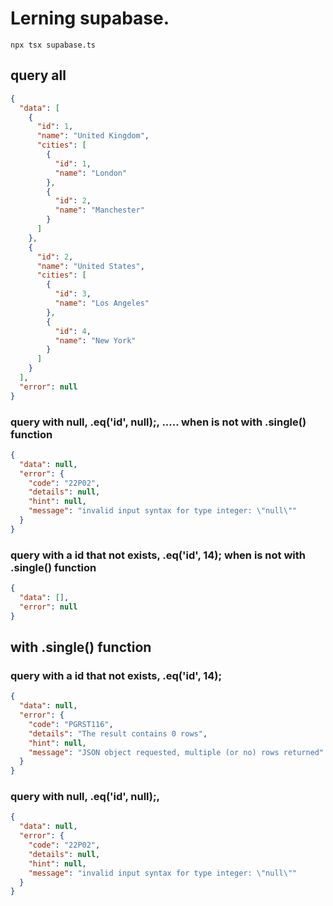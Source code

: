 # Lerning supabase.

`npx tsx supabase.ts`

## query all

```json
{
  "data": [
    {
      "id": 1,
      "name": "United Kingdom",
      "cities": [
        {
          "id": 1,
          "name": "London"
        },
        {
          "id": 2,
          "name": "Manchester"
        }
      ]
    },
    {
      "id": 2,
      "name": "United States",
      "cities": [
        {
          "id": 3,
          "name": "Los Angeles"
        },
        {
          "id": 4,
          "name": "New York"
        }
      ]
    }
  ],
  "error": null
}
```

### query with null, .eq('id', null);, ..... when is not with .single() function

```json
{
  "data": null,
  "error": {
    "code": "22P02",
    "details": null,
    "hint": null,
    "message": "invalid input syntax for type integer: \"null\""
  }
}
```

### query with a id that not exists, .eq('id', 14); when is not with .single() function

```json
{
  "data": [],
  "error": null
}
```

## with .single() function

### query with a id that not exists, .eq('id', 14);

```json
{
  "data": null,
  "error": {
    "code": "PGRST116",
    "details": "The result contains 0 rows",
    "hint": null,
    "message": "JSON object requested, multiple (or no) rows returned"
  }
}
```

### query with null, .eq('id', null);,

```json
{
  "data": null,
  "error": {
    "code": "22P02",
    "details": null,
    "hint": null,
    "message": "invalid input syntax for type integer: \"null\""
  }
}
```
